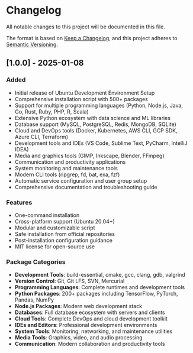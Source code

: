 # Changelog

All notable changes to this project will be documented in this file.

The format is based on [Keep a Changelog](https://keepachangelog.com/en/1.0.0/),
and this project adheres to [Semantic Versioning](https://semver.org/spec/v2.0.0.html).

## [1.0.0] - 2025-01-08

### Added
- Initial release of Ubuntu Development Environment Setup
- Comprehensive installation script with 500+ packages
- Support for multiple programming languages (Python, Node.js, Java, Go, Rust, Ruby, PHP, R, Scala)
- Extensive Python ecosystem with data science and ML libraries
- Database support (MySQL, PostgreSQL, Redis, MongoDB, SQLite)
- Cloud and DevOps tools (Docker, Kubernetes, AWS CLI, GCP SDK, Azure CLI, Terraform)
- Development tools and IDEs (VS Code, Sublime Text, PyCharm, IntelliJ IDEA)
- Media and graphics tools (GIMP, Inkscape, Blender, FFmpeg)
- Communication and productivity applications
- System monitoring and maintenance tools
- Modern CLI tools (ripgrep, fd, bat, exa, fzf)
- Automatic service configuration and user group setup
- Comprehensive documentation and troubleshooting guide

### Features
- One-command installation
- Cross-platform support (Ubuntu 20.04+)
- Modular and customizable script
- Safe installation from official repositories
- Post-installation configuration guidance
- MIT license for open-source use

### Package Categories
- **Development Tools**: build-essential, cmake, gcc, clang, gdb, valgrind
- **Version Control**: Git, Git LFS, SVN, Mercurial
- **Programming Languages**: Complete runtimes and development tools
- **Python Packages**: 200+ packages including TensorFlow, PyTorch, Pandas, NumPy
- **Node.js Packages**: Modern web development stack
- **Databases**: Full database ecosystem with servers and clients
- **Cloud Tools**: Complete DevOps and cloud development toolkit
- **IDEs and Editors**: Professional development environments
- **System Tools**: Monitoring, networking, and maintenance utilities
- **Media Tools**: Graphics, video, and audio processing
- **Communication**: Modern collaboration and productivity tools


